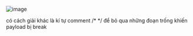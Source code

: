 ![image](https://github.com/vanatka10/ctf_walkthrough/assets/126310360/eada177b-4adb-47ed-a7df-99f18a8dbe8f)

 có cách giải khác là kí tự comment /* */ để bỏ qua những đoạn trống khiến payload bị break
